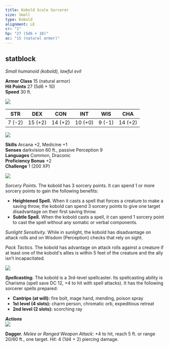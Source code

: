 ```yaml
---
title: Kobold Scale Sorcerer
size: Small
type: Kobold
alignment: LE
cr: "1"
hp: "27 (5d6 + 10)"
ac: "15 (natural armor)"
---
```


## statblock
_Small humanoid (kobold), lawful evil_

**Armor Class** 15 (natural armor)  
**Hit Points** 27 (5d6 + 10)  
**Speed** 30 ft.

![](https://www.dndbeyond.com/file-attachments/0/579/stat-block-header-bar.svg)

|STR|DEX|CON|INT|WIS|CHA|
|---|---|---|---|---|---|
|7 (-2)|15 (+2)|14 (+2)|10 (+0)|9 (-1)|14 (+2)|

![](https://www.dndbeyond.com/file-attachments/0/579/stat-block-header-bar.svg)

**Skills** Arcana +2, Medicine +1  
**Senses** darkvision 60 ft., passive Perception 9  
**Languages** Common, Draconic  
**Proficiency Bonus** +2  
**Challenge** 1 (200 XP)

![](https://www.dndbeyond.com/file-attachments/0/579/stat-block-header-bar.svg)

_Sorcery Points._ The kobold has 3 sorcery points. It can spend 1 or more sorcery points to gain the following benefits:  
- **Heightened Spell.** When it casts a spell that forces a creature to make a saving throw, the kobold can spend 3 sorcery points to give one target disadvantage on their first saving throw.  
- **Subtle Spell.** When the kobold casts a spell, it can spend 1 sorcery point to cast the spell without any somatic or verbal components.  

_Sunlight Sensitivity._ While in sunlight, the kobold has disadvantage on attack rolls and on Wisdom (Perception) checks that rely on sight.  

_Pack Tactics._ The kobold has advantage on attack rolls against a creature if at least one of the kobold's allies is within 5 feet of the creature and the ally isn’t incapacitated.  

![](https://www.dndbeyond.com/file-attachments/0/579/stat-block-header-bar.svg)

_**Spellcasting.**_ The kobold is a 3rd-level spellcaster. Its spellcasting ability is Charisma (spell save DC 12, +4 to hit with spell attacks). It has the following sorcerer spells prepared:  
- **Cantrips (at will):** fire bolt, mage hand, mending, poison spray  
- **1st level (4 slots):** charm person, chromatic orb, expeditious retreat  
- **2nd level (2 slots):** scorching ray  

_**Actions**_  
![](https://www.dndbeyond.com/file-attachments/0/579/stat-block-header-bar.svg)

**Dagger.** _Melee or Ranged Weapon Attack:_ +4 to hit, reach 5 ft. or range 20/60 ft., one target. _Hit:_ 4 (1d4 + 2) piercing damage.
